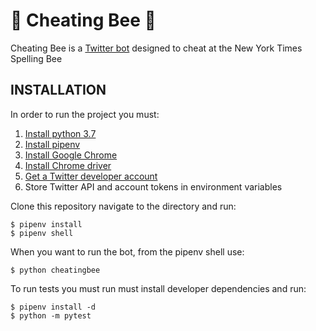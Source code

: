 # &#128029; Cheating Bee &#128029;

Cheating Bee is a [Twitter bot](https://twitter.com/CheatingBee) designed to cheat at the New York Times Spelling Bee

## INSTALLATION

In order to run the project you must:

1. [Install python 3.7](https://github.com/pyenv/pyenv)
2. [Install pipenv](https://pipenv.pypa.io/en/latest/)
3. [Install Google Chrome](https://www.google.com/chrome/)
4. [Install Chrome driver](https://chromedriver.chromium.org/downloads)
5. [Get a Twitter developer account](https://developer.twitter.com/en)
6. Store Twitter API and account tokens in environment variables

Clone this repository navigate to the directory and run:

    $ pipenv install
    $ pipenv shell

When you want to run the bot, from the pipenv shell use:

    $ python cheatingbee

To run tests you must run must install developer dependencies and run:

    $ pipenv install -d
    $ python -m pytest
